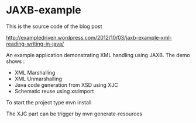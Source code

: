 JAXB-example
============
This is the source code of the blog post 

http://exampledriven.wordpress.com/2012/10/03/jaxb-example-xml-reading-writing-in-java/

An example application demonstrating XML handling using JAXB. The demo shows :

- XML Marshalling
- XML Unmarshalling
- Java code generation from XSD using XJC
- Schematic reuse using xs:import

To start the project type mvn install


The XJC part can be trigger by mvn generate-resources
